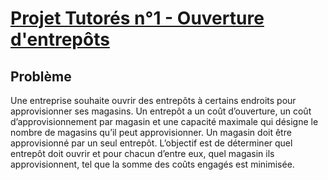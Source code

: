 # 	<ins> Projet Tutorés n°1 - Ouverture d'entrepôts	</ins>
## Problème

Une entreprise souhaite ouvrir des entrepôts à certains endroits pour approvisionner ses magasins. Un
entrepôt a un coût d’ouverture, un coût d’approvisionnement par magasin et une capacité maximale qui
désigne le nombre de magasins qu’il peut approvisionner. Un magasin doit être approvisionné par un seul
entrepôt. L’objectif est de déterminer quel entrepôt doit ouvrir et pour chacun d’entre eux, quel magasin ils
approvisionnent, tel que la somme des coûts engagés est minimisée.
